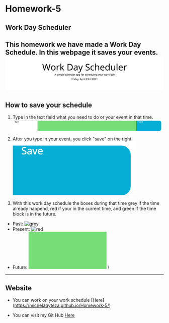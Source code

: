 # Homework-5

## Work Day Scheduler
This homework we have made a Work Day Schedule. In this webpage it saves your events. 
![homepage](https://github.com/michelaqyteza/Homework-5/blob/main/Pictures/homepage.png)
---
## How to save your schedule
1. Type in the text field what you need to do or your event in that time.
![textbox](https://github.com/michelaqyteza/Homework-5/blob/main/Pictures/textbox.png)

2. After you type in your event, you click "save" on the right.
![savebutton](https://github.com/michelaqyteza/Homework-5/blob/main/Pictures/savebtn.png)

3. With this work day schedule the boxes during that time grey if the  time already happend, red if your in the current time, and green if the time block is in the future. 

- Past: ![grey]()
- Present: ![red]()
- Future: ![green](https://github.com/michelaqyteza/Homework-5/blob/main/Pictures/green.png) \
---

## Website
- You can work on your work schedule [Here] (https://michelaqyteza.github.io/Homework-5/)


- You can visit my Git Hub [Here](https://github.com/michelaqyteza)